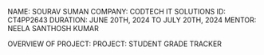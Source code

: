 NAME: SOURAV SUMAN 
COMPANY: CODTECH IT SOLUTIONS
ID: CT4PP2643 
DURATION: JUNE 20TH, 2024 TO JULY 20TH, 2024 
MENTOR: NEELA SANTHOSH KUMAR

OVERVIEW OF PROJECT: PROJECT: STUDENT GRADE TRACKER
